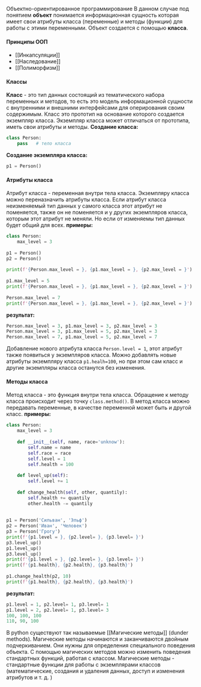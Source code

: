 Объектно-ориентированное программирование
В данном случае под понятием **объект** понимается информационная сущность которая имеет свои атрибуты класса (переменные) и методы (функции) для работы с этими переменными. Объект создается с помощью **класса**. 
#### Принципы ООП
- [[Инкапсуляции]] 
- [[Наследование]] 
- [[Полиморфизм]]
#### Классы
**Класс** - это тип данных состоящий из тематического набора переменных и методов, то есть это модель информационной сущности с внутренними и внешними интерфейсами для оперирования своим содержимым. Класс это прототип на основание которого создается экземпляр класса. Экземпляр класса может отличаться от прототипа, иметь свои атрибуты и методы.
**Создание класса:**
```python
class Person:
	pass   # тело класса
```
**Создание экземпляра класса:**
```python
p1 = Person()
```
#### Атрибуты класса
Атрибут класса - переменная внутри тела класса. 
Экземпляру класса можно переназначить атрибуты класса. Если атрибут класса неизменяемый тип данных у самого класса этот атрибут не поменяется, также он не поменяется и у других экземпляров класса, которым этот атрибут не меняли. Но если от изменяемы тип данных будет общий для всех.
**примеры:**
```python
class Person:  
    max_level = 3  
  
p1 = Person()  
p2 = Person()  
  
print(f'{Person.max_level = }, {p1.max_level = }, {p2.max_level = }')  
  
p1.max_level = 5  
print(f'{Person.max_level = }, {p1.max_level = }, {p2.max_level = }')  
  
Person.max_level = 7  
print(f'{Person.max_level = }, {p1.max_level = }, {p2.max_level = }')
```
**результат:**
```python
Person.max_level = 3, p1.max_level = 3, p2.max_level = 3
Person.max_level = 3, p1.max_level = 5, p2.max_level = 3
Person.max_level = 7, p1.max_level = 5, p2.max_level = 7
```

Добавление нового атрибута класса `Person.level = 1`, этот атрибут также появиться у экземпляров класса. Можно добавлять новые атрибуты экземпляру класса `p1.healh=100`, но при этом сам класс и другие экземпляры класса останутся без изменения.
#### Методы класса
Метод класса - это функция внутри тела класса. Обращение к методу класса происходит через точку `class.method()`. В метод класса можно передавать переменные, в качестве переменной может быть и другой класс.
**примеры:**
```python
class Person:  
    max_level = 3  
  
    def __init__(self, name, race='unknow'):  
        self.name = name  
        self.race = race  
        self.level = 1  
        self.health = 100  
  
    def level_up(self):  
        self.level += 1  
  
    def change_health(self, other, quantily):  
        self.health += quantily  
        other.health -= quantily  
  
  
p1 = Person('Сильван', 'Эльф')  
p2 = Person('Иван', 'Человек')  
p3 = Person('Грогу')  
print(f'{p1.level = }, {p2.level= }, {p3.level= }')  
p3.level_up()  
p1.level_up()  
p3.level_up()  
print(f'{p1.level = }, {p2.level= }, {p3.level= }')  
print(f'{p1.health}, {p2.health}, {p3.health}')  
  
p1.change_health(p2, 10)  
print(f'{p1.health}, {p2.health}, {p3.health}')
```
**результат:**
```python
p1.level = 1, p2.level= 1, p3.level= 1
p1.level = 2, p2.level= 1, p3.level= 3
100, 100, 100
110, 90, 100
```
В python существуют так называемые [[Магические методы]] (dunder methods). Магические методы начинаются и заканчиваются двойным подчеркиванием. Они нужны для определения специального поведения объекта. С помощью магических методов можно изменить поведения стандартных функций, работая с классом. Магические методы - стандартные функции для работы с экземплярами классов (математические, создания и удаления данных, доступ и изменения атрибутов и т. д. )